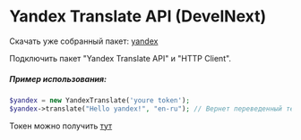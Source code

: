 # Yandex Translate API (DevelNext)

Скачать уже собранный пакет: [yandex](https://yadi.sk/d/0WFXkixfvYpkg)

Подключить пакет "Yandex Translate API" и "HTTP Client".

##### Пример использования:

```php
$yandex = new YandexTranslate('youre token');
$yandex->translate("Hello yandex!", "en-ru"); // Вернет переведенный текст или произойдет иключение
```

Токен можно получить [тут](https://tech.yandex.ru/keys/get/?service=trnsl)